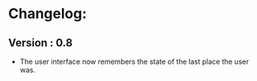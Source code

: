 # Changelog:

## Version : 0.8

- The user interface now remembers the state of the last place the user was.
